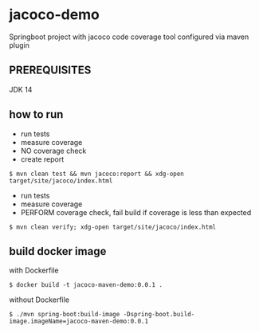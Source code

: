 # jacoco-demo

Springboot project with jacoco code coverage tool configured via maven plugin

## PREREQUISITES
JDK 14

## how to run

* run tests 
* measure coverage
* NO coverage check
* create report
```
$ mvn clean test && mvn jacoco:report && xdg-open target/site/jacoco/index.html 
```

* run tests 
* measure coverage
* PERFORM coverage check, fail build if coverage is less than expected
```
$ mvn clean verify; xdg-open target/site/jacoco/index.html 
```


## build docker image

with Dockerfile
```
$ docker build -t jacoco-maven-demo:0.0.1 .
```

without Dockerfile 
```
$ ./mvn spring-boot:build-image -Dspring-boot.build-image.imageName=jacoco-maven-demo:0.0.1
```